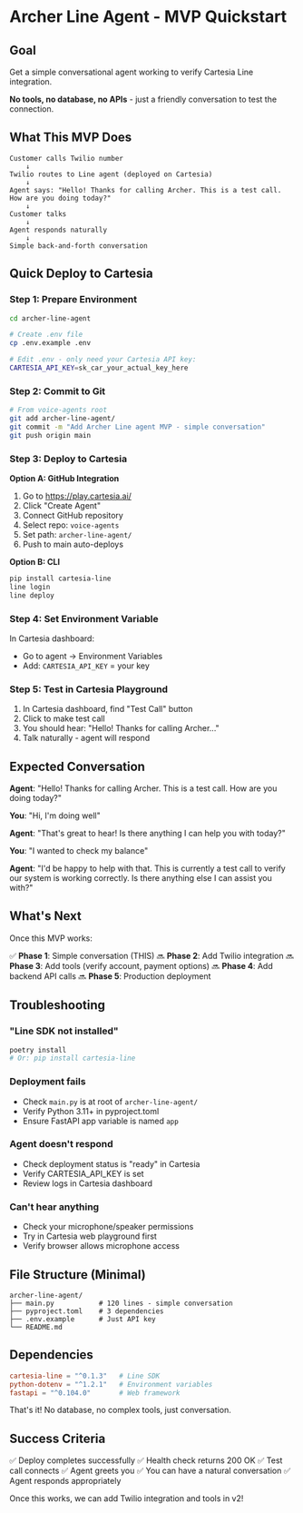 # Archer Line Agent - MVP Quickstart

## Goal

Get a simple conversational agent working to verify Cartesia Line integration.

**No tools, no database, no APIs** - just a friendly conversation to test the connection.

## What This MVP Does

```
Customer calls Twilio number
    ↓
Twilio routes to Line agent (deployed on Cartesia)
    ↓
Agent says: "Hello! Thanks for calling Archer. This is a test call. How are you doing today?"
    ↓
Customer talks
    ↓
Agent responds naturally
    ↓
Simple back-and-forth conversation
```

## Quick Deploy to Cartesia

### Step 1: Prepare Environment

```bash
cd archer-line-agent

# Create .env file
cp .env.example .env

# Edit .env - only need your Cartesia API key:
CARTESIA_API_KEY=sk_car_your_actual_key_here
```

### Step 2: Commit to Git

```bash
# From voice-agents root
git add archer-line-agent/
git commit -m "Add Archer Line agent MVP - simple conversation"
git push origin main
```

### Step 3: Deploy to Cartesia

**Option A: GitHub Integration**
1. Go to https://play.cartesia.ai/
2. Click "Create Agent"
3. Connect GitHub repository
4. Select repo: `voice-agents`
5. Set path: `archer-line-agent/`
6. Push to main auto-deploys

**Option B: CLI**
```bash
pip install cartesia-line
line login
line deploy
```

### Step 4: Set Environment Variable

In Cartesia dashboard:
- Go to agent → Environment Variables
- Add: `CARTESIA_API_KEY` = your key

### Step 5: Test in Cartesia Playground

1. In Cartesia dashboard, find "Test Call" button
2. Click to make test call
3. You should hear: "Hello! Thanks for calling Archer..."
4. Talk naturally - agent will respond

## Expected Conversation

**Agent**: "Hello! Thanks for calling Archer. This is a test call. How are you doing today?"

**You**: "Hi, I'm doing well"

**Agent**: "That's great to hear! Is there anything I can help you with today?"

**You**: "I wanted to check my balance"

**Agent**: "I'd be happy to help with that. This is currently a test call to verify our system is working correctly. Is there anything else I can assist you with?"

## What's Next

Once this MVP works:

✅ **Phase 1**: Simple conversation (THIS)
🔜 **Phase 2**: Add Twilio integration
🔜 **Phase 3**: Add tools (verify account, payment options)
🔜 **Phase 4**: Add backend API calls
🔜 **Phase 5**: Production deployment

## Troubleshooting

### "Line SDK not installed"
```bash
poetry install
# Or: pip install cartesia-line
```

### Deployment fails
- Check `main.py` is at root of `archer-line-agent/`
- Verify Python 3.11+ in pyproject.toml
- Ensure FastAPI app variable is named `app`

### Agent doesn't respond
- Check deployment status is "ready" in Cartesia
- Verify CARTESIA_API_KEY is set
- Review logs in Cartesia dashboard

### Can't hear anything
- Check your microphone/speaker permissions
- Try in Cartesia web playground first
- Verify browser allows microphone access

## File Structure (Minimal)

```
archer-line-agent/
├── main.py           # 120 lines - simple conversation
├── pyproject.toml    # 3 dependencies
├── .env.example      # Just API key
└── README.md
```

## Dependencies

```toml
cartesia-line = "^0.1.3"   # Line SDK
python-dotenv = "^1.2.1"   # Environment variables
fastapi = "^0.104.0"       # Web framework
```

That's it! No database, no complex tools, just conversation.

## Success Criteria

✅ Deploy completes successfully
✅ Health check returns 200 OK
✅ Test call connects
✅ Agent greets you
✅ You can have a natural conversation
✅ Agent responds appropriately

Once this works, we can add Twilio integration and tools in v2!
